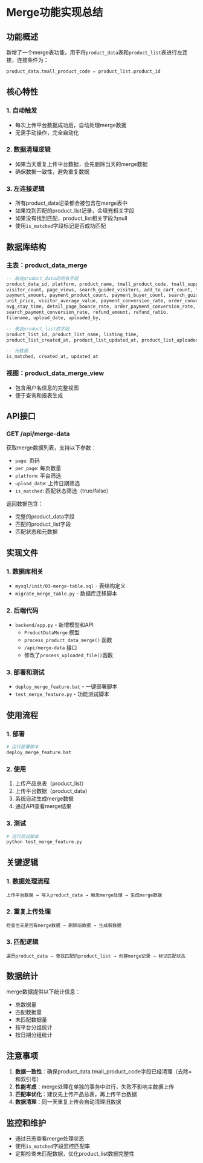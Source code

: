 # Merge功能实现总结

## 功能概述

新增了一个merge表功能，用于将`product_data`表和`product_list`表进行左连接，连接条件为：
```sql
product_data.tmall_product_code = product_list.product_id
```

## 核心特性

### 1. 自动触发
- 每次上传平台数据成功后，自动处理merge数据
- 无需手动操作，完全自动化

### 2. 数据清理逻辑
- 如果当天重复上传平台数据，会先删除当天的merge数据
- 确保数据一致性，避免重复数据

### 3. 左连接逻辑
- 所有product_data记录都会被包含在merge表中
- 如果找到匹配的product_list记录，会填充相关字段
- 如果没有找到匹配，product_list相关字段为null
- 使用`is_matched`字段标记是否成功匹配

## 数据库结构

### 主表：product_data_merge
```sql
-- 来自product_data的所有字段
product_data_id, platform, product_name, tmall_product_code, tmall_supplier_name,
visitor_count, page_views, search_guided_visitors, add_to_cart_count, favorite_count,
payment_amount, payment_product_count, payment_buyer_count, search_guided_payment_buyers,
unit_price, visitor_average_value, payment_conversion_rate, order_conversion_rate,
avg_stay_time, detail_page_bounce_rate, order_payment_conversion_rate, 
search_payment_conversion_rate, refund_amount, refund_ratio,
filename, upload_date, uploaded_by,

-- 来自product_list的字段
product_list_id, product_list_name, listing_time, 
product_list_created_at, product_list_updated_at, product_list_uploaded_by,

-- 元数据
is_matched, created_at, updated_at
```

### 视图：product_data_merge_view
- 包含用户名信息的完整视图
- 便于查询和报表生成

## API接口

### GET /api/merge-data
获取merge数据列表，支持以下参数：
- `page`: 页码
- `per_page`: 每页数量
- `platform`: 平台筛选
- `upload_date`: 上传日期筛选
- `is_matched`: 匹配状态筛选（true/false）

返回数据包含：
- 完整的product_data字段
- 匹配的product_list字段
- 匹配状态和元数据

## 实现文件

### 1. 数据库相关
- `mysql/init/03-merge-table.sql` - 表结构定义
- `migrate_merge_table.py` - 数据库迁移脚本

### 2. 后端代码
- `backend/app.py` - 新增模型和API
  - `ProductDataMerge` 模型
  - `process_product_data_merge()` 函数
  - `/api/merge-data` 接口
  - 修改了`process_uploaded_file()`函数

### 3. 部署和测试
- `deploy_merge_feature.bat` - 一键部署脚本
- `test_merge_feature.py` - 功能测试脚本

## 使用流程

### 1. 部署
```bash
# 运行部署脚本
deploy_merge_feature.bat
```

### 2. 使用
1. 上传产品总表（product_list）
2. 上传平台数据（product_data）
3. 系统自动生成merge数据
4. 通过API查看merge结果

### 3. 测试
```bash
# 运行测试脚本
python test_merge_feature.py
```

## 关键逻辑

### 1. 数据处理流程
```
上传平台数据 → 写入product_data → 触发merge处理 → 生成merge数据
```

### 2. 重复上传处理
```
检查当天是否有merge数据 → 删除旧数据 → 生成新数据
```

### 3. 匹配逻辑
```
遍历product_data → 查找匹配的product_list → 创建merge记录 → 标记匹配状态
```

## 数据统计

merge数据提供以下统计信息：
- 总数据量
- 匹配数据量
- 未匹配数据量
- 按平台分组统计
- 按日期分组统计

## 注意事项

1. **数据一致性**：确保product_data.tmall_product_code字段已经清理（去除=和双引号）
2. **性能考虑**：merge处理在单独的事务中进行，失败不影响主数据上传
3. **匹配率优化**：建议先上传产品总表，再上传平台数据
4. **数据清理**：同一天重复上传会自动清理旧数据

## 监控和维护

- 通过日志查看merge处理状态
- 使用`is_matched`字段监控匹配率
- 定期检查未匹配数据，优化product_list数据完整性 